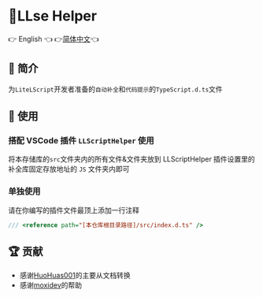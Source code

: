 # 🔨LLse Helper

👉 English 👈 👉[简体中文](README.md)👈

## 📄 简介

为`LiteLScript`开发者准备的`自动补全`和`代码提示`的`TypeScript.d.ts`文件

## 🔧 使用

### 搭配 VSCode 插件 `LLScriptHelper` 使用

将本存储库的`src`文件夹内的所有文件&文件夹放到 LLScriptHelper 插件设置里的补全库固定存放地址的 `JS` 文件夹内即可

### 单独使用

请在你编写的插件文件最顶上添加一行注释

```js
/// <reference path="[本仓库根目录路径]/src/index.d.ts" />
```

## 🏆 贡献

- 感谢[HuoHuas001](https://github.com/HuoHuas001)的主要从文档转换
- 感谢[moxidev](https://github.com/moxidev)的帮助
